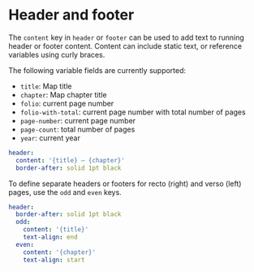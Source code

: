 # Header and footer

The `content` key in `header` or `footer` can be used to add text to running header or footer content. Content can include static text, or reference variables using curly braces.

The following variable fields are currently supported:

-   `title`: Map title
-   `chapter`: Map chapter title
-   `folio`: current page number
-   `folio-with-total`: current page number with total number of pages
-   `page-number`: current page number
-   `page-count`: total number of pages
-   `year`: current year

```yaml
header:
  content: '{title} — {chapter}'
  border-after: solid 1pt black
```

To define separate headers or footers for recto \(right\) and verso \(left\) pages, use the `odd` and `even` keys.

```yaml
header:
  border-after: solid 1pt black
  odd:
    content: '{title}'
    text-align: end
  even:
    content: '{chapter}'
    text-align: start
```

